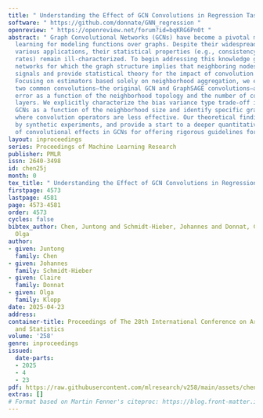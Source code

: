 ```yaml
---
title: " Understanding the Effect of GCN Convolutions in Regression Tasks "
software: " https://github.com/donnate/GNN_regression "
openreview: " https://openreview.net/forum?id=bqKRG6Pn0t "
abstract: " Graph Convolutional Networks (GCNs) have become a pivotal method in machine
  learning for modeling functions over graphs. Despite their widespread success across
  various applications, their statistical properties (e.g., consistency, convergence
  rates) remain ill-characterized. To begin addressing this knowledge gap, we consider
  networks for which the graph structure implies that neighboring nodes exhibit similar
  signals and provide statistical theory for the impact of convolution operators.
  Focusing on estimators based solely on neighborhood aggregation, we examine how
  two common convolutions—the original GCN and GraphSAGE convolutions—affect the learning
  error as a function of the neighborhood topology and the number of convolutional
  layers. We explicitly characterize the bias variance type trade-off incurred by
  GCNs as a function of the neighborhood size and identify specific graph topologies
  where convolution operators are less effective. Our theoretical findings are corroborated
  by synthetic experiments, and provide a start to a deeper quantitative understanding
  of convolutional effects in GCNs for offering rigorous guidelines for practitioners. "
layout: inproceedings
series: Proceedings of Machine Learning Research
publisher: PMLR
issn: 2640-3498
id: chen25j
month: 0
tex_title: " Understanding the Effect of GCN Convolutions in Regression Tasks "
firstpage: 4573
lastpage: 4581
page: 4573-4581
order: 4573
cycles: false
bibtex_author: Chen, Juntong and Schmidt-Hieber, Johannes and Donnat, Claire and Klopp,
  Olga
author:
- given: Juntong
  family: Chen
- given: Johannes
  family: Schmidt-Hieber
- given: Claire
  family: Donnat
- given: Olga
  family: Klopp
date: 2025-04-23
address:
container-title: Proceedings of The 28th International Conference on Artificial Intelligence
  and Statistics
volume: '258'
genre: inproceedings
issued:
  date-parts:
  - 2025
  - 4
  - 23
pdf: https://raw.githubusercontent.com/mlresearch/v258/main/assets/chen25j/chen25j.pdf
extras: []
# Format based on Martin Fenner's citeproc: https://blog.front-matter.io/posts/citeproc-yaml-for-bibliographies/
---
```


